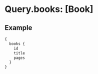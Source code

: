 # Query.books: [Book]
            
## Example
```graphql
{
  books {
    id
    title
    pages
  }
}

```